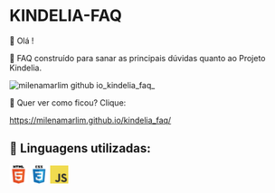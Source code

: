 # KINDELIA-FAQ

💜 Olá !

💬 FAQ construído para sanar as principais dúvidas quanto ao Projeto Kindelia. 

![milenamarlim github io_kindelia_faq_](https://user-images.githubusercontent.com/87548610/164238118-39ce389d-c3c4-422c-8379-72d7504bc16b.png)

🚀  Quer ver como ficou? Clique:

https://milenamarlim.github.io/kindelia_faq/


## 🚀 Linguagens utilizadas:

<code><img height="32" src="https://raw.githubusercontent.com/github/explore/80688e429a7d4ef2fca1e82350fe8e3517d3494d/topics/html/html.png" alt="HTML5"/></code>
<code><img height="32" src="https://raw.githubusercontent.com/github/explore/80688e429a7d4ef2fca1e82350fe8e3517d3494d/topics/css/css.png" alt="CSS"/></code>
<code><img height="32" src="https://raw.githubusercontent.com/github/explore/80688e429a7d4ef2fca1e82350fe8e3517d3494d/topics/javascript/javascript.png" alt="Javascript"/></code>


